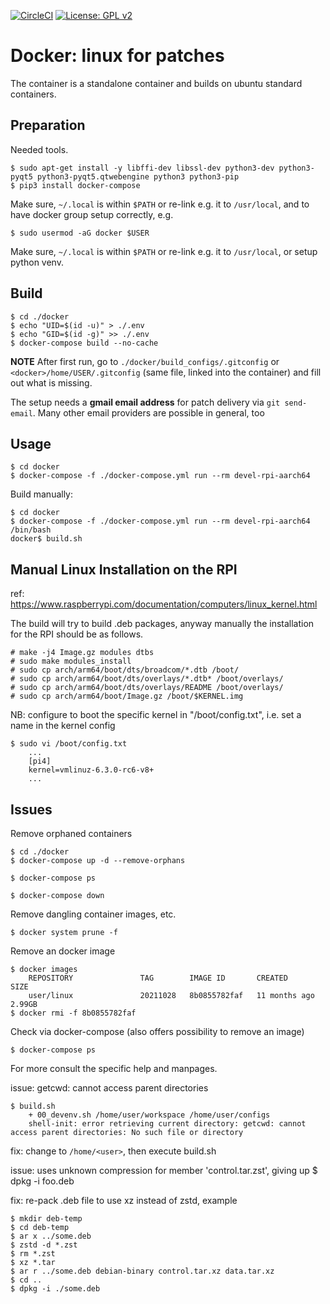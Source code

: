 [![CircleCI](https://circleci.com/gh/Rubusch/docker__linux.svg?style=shield)](https://circleci.com/gh/Rubusch/docker__linux)
[![License: GPL v2](https://img.shields.io/badge/License-GPL%20v2-blue.svg)](https://www.gnu.org/licenses/old-licenses/gpl-2.0.en.html)


# Docker: linux for patches

The container is a standalone container and builds on ubuntu standard containers.  


## Preparation

Needed tools.  

```
$ sudo apt-get install -y libffi-dev libssl-dev python3-dev python3-pyqt5 python3-pyqt5.qtwebengine python3 python3-pip
$ pip3 install docker-compose
```
Make sure, ``~/.local`` is within ``$PATH`` or re-link e.g. it to ``/usr/local``, and to have docker group setup correctly, e.g.  
```
$ sudo usermod -aG docker $USER
```

Make sure, ``~/.local`` is within ``$PATH`` or re-link e.g. it to ``/usr/local``, or setup python venv.  


## Build

```
$ cd ./docker
$ echo "UID=$(id -u)" > ./.env
$ echo "GID=$(id -g)" >> ./.env
$ docker-compose build --no-cache
```

**NOTE** After first run, go to ``./docker/build_configs/.gitconfig`` or ``<docker>/home/USER/.gitconfig`` (same file, linked into the container) and fill out what is missing.  

The setup needs a **gmail email address** for patch delivery via ``git send-email``. Many other email providers are possible in general, too  

## Usage

```
$ cd docker
$ docker-compose -f ./docker-compose.yml run --rm devel-rpi-aarch64
```

Build manually:  

```
$ cd docker
$ docker-compose -f ./docker-compose.yml run --rm devel-rpi-aarch64 /bin/bash
docker$ build.sh
```

## Manual Linux Installation on the RPI

ref: https://www.raspberrypi.com/documentation/computers/linux_kernel.html  

The build will try to build .deb packages, anyway manually the installation for the RPI should be as follows.  
```
# make -j4 Image.gz modules dtbs
# sudo make modules_install
# sudo cp arch/arm64/boot/dts/broadcom/*.dtb /boot/
# sudo cp arch/arm64/boot/dts/overlays/*.dtb* /boot/overlays/
# sudo cp arch/arm64/boot/dts/overlays/README /boot/overlays/
# sudo cp arch/arm64/boot/Image.gz /boot/$KERNEL.img
```

NB: configure to boot the specific kernel in "/boot/config.txt", i.e. set a name in the kernel config  
```
$ sudo vi /boot/config.txt
    ...
    [pi4]
    kernel=vmlinuz-6.3.0-rc6-v8+
    ...
```

## Issues

Remove orphaned containers  
```
$ cd ./docker
$ docker-compose up -d --remove-orphans

$ docker-compose ps

$ docker-compose down
```

Remove dangling container images, etc.  
```
$ docker system prune -f
```

Remove an docker image  
```
$ docker images
    REPOSITORY               TAG        IMAGE ID       CREATED         SIZE
    user/linux               20211028   8b0855782faf   11 months ago   2.99GB
$ docker rmi -f 8b0855782faf
```

Check via docker-compose (also offers possibility to remove an image)  
```
$ docker-compose ps
```

For more consult the specific help and manpages.  

issue: getcwd: cannot access parent directories  

```
$ build.sh
    + 00_devenv.sh /home/user/workspace /home/user/configs
    shell-init: error retrieving current directory: getcwd: cannot access parent directories: No such file or directory
```
fix: change to ``/home/<user>``, then execute build.sh  


issue: uses unknown compression for member 'control.tar.zst', giving up
$ dpkg -i foo.deb

fix: re-pack .deb file to use xz instead of zstd, example
```
$ mkdir deb-temp
$ cd deb-temp
$ ar x ../some.deb
$ zstd -d *.zst
$ rm *.zst
$ xz *.tar
$ ar r ../some.deb debian-binary control.tar.xz data.tar.xz
$ cd ..
$ dpkg -i ./some.deb
```
